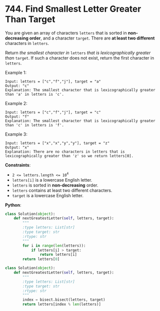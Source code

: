# 744. Find Smallest Letter Greater Than Target

You are given an array of characters `letters` that is sorted in __non-decreasing order__, and a character `target`. There are __at least two different__ characters in `letters`.

Return _the smallest character in_ `letters` _that is lexicographically greater than_ `target`. If such a character does not exist, return the first character in `letters`.

Example 1:
```
Input: letters = ["c","f","j"], target = "a"
Output: "c"
Explanation: The smallest character that is lexicographically greater than 'a' in letters is 'c'.
```
Example 2:
```
Input: letters = ["c","f","j"], target = "c"
Output: "f"
Explanation: The smallest character that is lexicographically greater than 'c' in letters is 'f'.
```
Example 3:
```
Input: letters = ["x","x","y","y"], target = "z"
Output: "x"
Explanation: There are no characters in letters that is lexicographically greater than 'z' so we return letters[0].
```

__Constraints__:
* `2 <= letters.length <= 10`<sup>`4`</sup>
* `letters[i]` is a lowercase English letter.
* `letters` is sorted in __non-decreasing__ order.
* `letters` contains at least two different characters.
* `target` is a lowercase English letter.


__Python__:
```python
class Solution(object):
    def nextGreatestLetter(self, letters, target):
        """
        :type letters: List[str]
        :type target: str
        :rtype: str
        """
        for i in range(len(letters)):
            if letters[i] > target:
                return letters[i]
        return letters[0]

class Solution(object):
    def nextGreatestLetter(self, letters, target):
        """
        :type letters: List[str]
        :type target: str
        :rtype: str
        """
        index = bisect.bisect(letters, target)
        return letters[index % len(letters)]
```